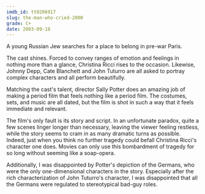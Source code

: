 ```yaml
---
imdb_id: tt0206917
slug: the-man-who-cried-2000
grade: C+
date: 2003-09-18
---
```


A young Russian Jew searches for a place to belong in pre-war Paris.

The cast shines. Forced to convey ranges of emotion and feelings in nothing more than a glance, Christina Ricci rises to the occasion. Likewise, Johnny Depp, Cate Blanchett and John Tuturro are all asked to portray complex characters and all perform beautifully.

Matching the cast's talent, director Sally Potter does an amazing job of making a period film that feels nothing like a period film. The costumes, sets, and music are all dated, but the film is shot in such a way that it feels immediate and relevant.

The film's only fault is its story and script. In an unfortunate paradox, quite a few scenes linger longer than necessary, leaving the viewer feeling restless, while the story seems to cram in as many dramatic turns as possible. Indeed, just when you think no further tragedy could befall Christina Ricci's character one does. Movies can only use this bombardment of tragedy for so long without seeming like a soap-opera.

Additionally, I was disappointed by Potter's depiction of the Germans, who were the only one-dimensional characters in the story. Especially after the rich characterization of John Tuturro's character, I was disappointed that all the Germans were regulated to stereotypical bad-guy roles.
